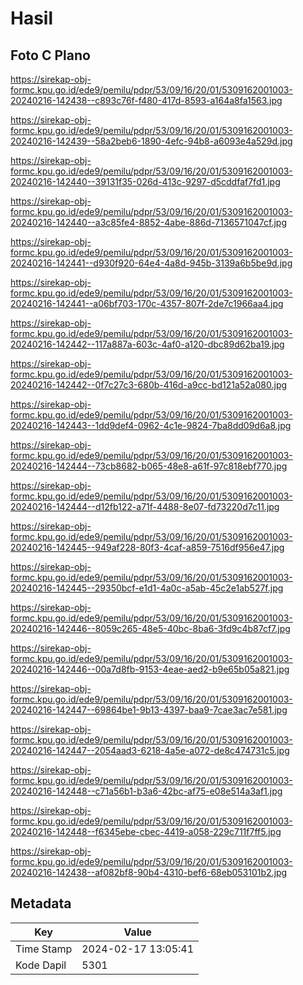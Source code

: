 # Hasil

## Foto C Plano

https://sirekap-obj-formc.kpu.go.id/ede9/pemilu/pdpr/53/09/16/20/01/5309162001003-20240216-142438--c893c76f-f480-417d-8593-a164a8fa1563.jpg

https://sirekap-obj-formc.kpu.go.id/ede9/pemilu/pdpr/53/09/16/20/01/5309162001003-20240216-142439--58a2beb6-1890-4efc-94b8-a6093e4a529d.jpg

https://sirekap-obj-formc.kpu.go.id/ede9/pemilu/pdpr/53/09/16/20/01/5309162001003-20240216-142440--39131f35-026d-413c-9297-d5cddfaf7fd1.jpg

https://sirekap-obj-formc.kpu.go.id/ede9/pemilu/pdpr/53/09/16/20/01/5309162001003-20240216-142440--a3c85fe4-8852-4abe-886d-7136571047cf.jpg

https://sirekap-obj-formc.kpu.go.id/ede9/pemilu/pdpr/53/09/16/20/01/5309162001003-20240216-142441--d930f920-64e4-4a8d-945b-3139a6b5be9d.jpg

https://sirekap-obj-formc.kpu.go.id/ede9/pemilu/pdpr/53/09/16/20/01/5309162001003-20240216-142441--a06bf703-170c-4357-807f-2de7c1966aa4.jpg

https://sirekap-obj-formc.kpu.go.id/ede9/pemilu/pdpr/53/09/16/20/01/5309162001003-20240216-142442--117a887a-603c-4af0-a120-dbc89d62ba19.jpg

https://sirekap-obj-formc.kpu.go.id/ede9/pemilu/pdpr/53/09/16/20/01/5309162001003-20240216-142442--0f7c27c3-680b-416d-a9cc-bd121a52a080.jpg

https://sirekap-obj-formc.kpu.go.id/ede9/pemilu/pdpr/53/09/16/20/01/5309162001003-20240216-142443--1dd9def4-0962-4c1e-9824-7ba8dd09d6a8.jpg

https://sirekap-obj-formc.kpu.go.id/ede9/pemilu/pdpr/53/09/16/20/01/5309162001003-20240216-142444--73cb8682-b065-48e8-a61f-97c818ebf770.jpg

https://sirekap-obj-formc.kpu.go.id/ede9/pemilu/pdpr/53/09/16/20/01/5309162001003-20240216-142444--d12fb122-a71f-4488-8e07-fd73220d7c11.jpg

https://sirekap-obj-formc.kpu.go.id/ede9/pemilu/pdpr/53/09/16/20/01/5309162001003-20240216-142445--949af228-80f3-4caf-a859-7516df956e47.jpg

https://sirekap-obj-formc.kpu.go.id/ede9/pemilu/pdpr/53/09/16/20/01/5309162001003-20240216-142445--29350bcf-e1d1-4a0c-a5ab-45c2e1ab527f.jpg

https://sirekap-obj-formc.kpu.go.id/ede9/pemilu/pdpr/53/09/16/20/01/5309162001003-20240216-142446--8059c265-48e5-40bc-8ba6-3fd9c4b87cf7.jpg

https://sirekap-obj-formc.kpu.go.id/ede9/pemilu/pdpr/53/09/16/20/01/5309162001003-20240216-142446--00a7d8fb-9153-4eae-aed2-b9e65b05a821.jpg

https://sirekap-obj-formc.kpu.go.id/ede9/pemilu/pdpr/53/09/16/20/01/5309162001003-20240216-142447--69864be1-9b13-4397-baa9-7cae3ac7e581.jpg

https://sirekap-obj-formc.kpu.go.id/ede9/pemilu/pdpr/53/09/16/20/01/5309162001003-20240216-142447--2054aad3-6218-4a5e-a072-de8c474731c5.jpg

https://sirekap-obj-formc.kpu.go.id/ede9/pemilu/pdpr/53/09/16/20/01/5309162001003-20240216-142448--c71a56b1-b3a6-42bc-af75-e08e514a3af1.jpg

https://sirekap-obj-formc.kpu.go.id/ede9/pemilu/pdpr/53/09/16/20/01/5309162001003-20240216-142448--f6345ebe-cbec-4419-a058-229c711f7ff5.jpg

https://sirekap-obj-formc.kpu.go.id/ede9/pemilu/pdpr/53/09/16/20/01/5309162001003-20240216-142438--af082bf8-90b4-4310-bef6-68eb053101b2.jpg


## Metadata

| Key        | Value               |
| ---------- | ------------------- |
| Time Stamp | 2024-02-17 13:05:41 |
| Kode Dapil | 5301                |



